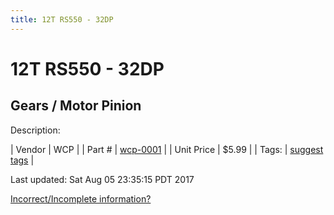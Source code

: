 ```yaml
---
title: 12T RS550 - 32DP
---
```


# 12T RS550 - 32DP
## Gears / Motor Pinion
Description: 	 

| Vendor | WCP | 
| Part # | [wcp-0001](http://www.wcproducts.net/32-dp-gears) | 
| Unit Price | $5.99 | 
| Tags: | [suggest tags](https://docs.google.com/forms/d/e/1FAIpQLSeWyY8v3RgOty-MyWmh9U0iivNYN_molChYyS-0U-o-kOAv_g/viewform) | 

Last updated: Sat Aug 05 23:35:15 PDT 2017

 [Incorrect/Incomplete information?](https://docs.google.com/forms/d/e/1FAIpQLSeWyY8v3RgOty-MyWmh9U0iivNYN_molChYyS-0U-o-kOAv_g/viewform)